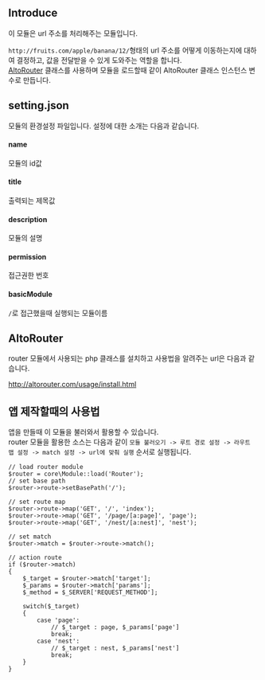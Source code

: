 ## Introduce
이 모듈은 url 주소를 처리해주는 모듈입니다.

`http://fruits.com/apple/banana/12/`형태의 url 주소를 어떻게 이동하는지에 대하여 결정하고, 값을 전달받을 수 있게 도와주는 역할을 합니다.  
[AltoRouter](https://github.com/dannyvankooten/AltoRouter) 클래스를 사용하며 모듈을 로드할때 같이 AltoRouter 클래스 인스턴스 변수로 만듭니다.



## setting.json
모듈의 환경설정 파일입니다. 설정에 대한 소개는 다음과 같습니다.

#### name
모듈의 id값

#### title
출력되는 제목값

#### description
모듈의 설명

#### permission
접근권한 번호

#### basicModule
`/`로 접근했을때 실행되는 모듈이름



## AltoRouter
router 모듈에서 사용되는 php 클래스를 설치하고 사용법을 알려주는 url은 다음과 같습니다.

http://altorouter.com/usage/install.html


## 앱 제작할때의 사용법
앱을 만들때 이 모듈을 불러와서 활용할 수 있습니다.  
router 모듈을 활용한 소스는 다음과 같이 `모듈 불러오기 -> 루트 경로 설정 -> 라우트 맵 설정 -> match 설정 -> url에 맞춰 실행` 순서로 실행됩니다.

```
// load router module
$router = core\Module::load('Router');
// set base path
$router->route->setBasePath('/');

// set route map
$router->route->map('GET', '/', 'index');
$router->route->map('GET', '/page/[a:page]', 'page');
$router->route->map('GET', '/nest/[a:nest]', 'nest');

// set match
$router->match = $router->route->match();

// action route
if ($router->match)
{
	$_target = $router->match['target'];
	$_params = $router->match['params'];
	$_method = $_SERVER['REQUEST_METHOD'];

	switch($_target)
	{
		case 'page':
			// $_target : page, $_params['page']
			break;
		case 'nest':
			// $_target : nest, $_params['nest']
			break;
	}
}
```